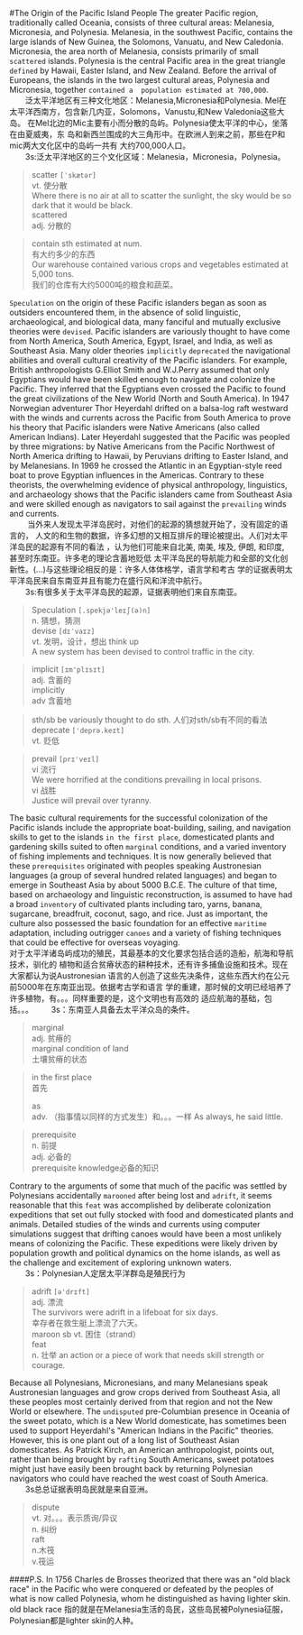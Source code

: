 #The Origin of the Pacific Island People
The greater Pacific region, traditionally called Oceania, consists 
of three cultural areas: Melanesia, Micronesia, and Polynesia. 
Melanesia, in the southwest Pacific, contains the large islands of 
New Guinea, the Solomons, Vanuatu, and New Caledonia. Micronesia, 
the area north of Melanesia, consists primarily of small `scattered` 
islands. Polynesia is the central Pacific area in the great 
triangle `defined` by Hawaii, Easter Island, and New Zealand. 
Before the arrival of Europeans, the islands in the two largest 
cultural areas, Polynesia and Micronesia, together `contained a 
population estimated at 700,000`.  
&emsp;&emsp;泛太平洋地区有三种文化地区：Melanesia,Micronesia和Polynesia. 
Mel在太平洋西南方，包含新几内亚，Solomons，Vanustu,和New Valedonia这些大岛。
在Mel北边的Mic主要有小而分散的岛屿。Polynesia使太平洋的中心，坐落在由夏威夷，东
岛和新西兰围成的大三角形中。在欧洲人到来之前，那些在P和mic两大文化区中的岛屿一共有
大约700,000人口。  
&emsp;&emsp;3s:泛太平洋地区的三个文化区域：Melanesia，Micronesia，Polynesia。

> scatter `[ˈskætər]`  
> vt. 使分散  
> Where there is no air at all to scatter the sunlight, the sky would 
> be so dark that it would be black.  
> scattered  
> adj. 分散的  

> contain sth estimated at num.  
> 有大约多少的东西  
> Our warehouse contained various crops and vegetables estimated at 
> 5,000 tons.  
> 我们的仓库有大约5000吨的粮食和蔬菜。  

`Speculation` on the origin of these Pacific islanders began as soon 
as outsiders encountered them, in the absence of solid linguistic, 
archaeological, and biological data, many fanciful and mutually 
exclusive theories were `devised`. Pacific islanders are variously 
thought to have come from North America, South America, Egypt, 
Israel, and India, as well as Southeast Asia. Many older theories 
`implicitly` `deprecated` the navigational abilities and overall 
cultural creativity of the Pacific islanders. For example, British 
anthropologists G.Elliot Smith and W.J.Perry assumed that only 
Egyptians would have been skilled enough to navigate and colonize 
the Pacific. They inferred that the Egyptians even crossed the 
Pacific to found the great civilizations of the New World (North and 
South America). In 1947 Norwegian adventurer Thor Heyerdahl drifted 
on a balsa-log raft westward with the winds and currents across the 
Pacific from South America to prove his theory that Pacific islanders 
were Native Americans (also called American Indians). Later Heyerdahl 
suggested that the Pacific was peopled by three migrations: by Native 
Americans from the Pacific Northwest of North America drifting to 
Hawaii, by Peruvians drifting to Easter Island, and by Melanesians. 
In 1969 he crossed the Atlantic in an Egyptian-style reed boat to 
prove Egyptian influences in the Americas. Contrary to these 
theorists, the overwhelming evidence of physical anthropology, 
linguistics, and archaeology shows that the Pacific islanders came 
from Southeast Asia and were skilled enough as navigators to sail 
against the `prevailing` winds and currents.  
&emsp;&emsp; 当外来人发现太平洋岛民时，对他们的起源的猜想就开始了，没有固定的语言的，
人文的和生物的数据，许多幻想的又相互排斥的理论被提出。人们对太平洋岛民的起源有不同的看法
，认为他们可能来自北美, 南美, 埃及, 伊朗, 和印度, 甚至时东南亚。许多老的理论含蓄地贬低
太平洋岛民的导航能力和全部的文化创新性。(...)与这些理论相反的是：许多人体体格学，语言学和考古
学的证据表明太平洋岛民来自东南亚并且有能力在盛行风和洋流中航行。  
&emsp;&emsp;3s:有很多关于太平洋岛民的起源，证据表明他们来自东南亚。
> Speculation `[.spekjə'leɪʃ(ə)n]`  
> n. 猜想，猜测  
> devise `[dɪˈvaɪz]`  
> vt. 发明，设计，想出 think up  
> A new system has been devised to control traffic in the city.  

> implicit `[ɪm'plɪsɪt]`  
> adj. 含蓄的  
> implicitly  
> adv 含蓄地  

> sth/sb be variously thought to do sth.
> 人们对sth/sb有不同的看法  
> deprecate `['deprə.keɪt]`  
> vt. 贬低  

> prevail `[prɪ'veɪl]`  
> vi 流行  
> We were horrified at the conditions prevailing in local prisons.  
> vi 战胜  
> Justice will prevail over tyranny.  

The basic cultural requirements for the successful colonization of 
the Pacific islands include the appropriate boat-building, sailing, 
and navigation skills to get to the islands `in the first place`, 
domesticated plants and gardening skills suited to often `marginal` 
conditions, and a varied inventory of fishing implements and 
techniques. It is now generally believed that these `prerequisites` 
originated with peoples speaking Austronesian languages (a group 
of several hundred related languages) and began to emerge in 
Southeast Asia by about 5000 B.C.E. The culture of that time, 
based on archaeology and linguistic reconstruction, is assumed to 
have had a broad `inventory` of cultivated plants including taro, 
yarns, banana, sugarcane, breadfruit, coconut, sago, and rice. 
Just as important, the culture also possessed the basic foundation 
for an effective `maritime` adaptation, including outrigger `canoes` 
and a variety of fishing techniques that could be effective for 
overseas voyaging.  
对于太平洋诸岛屿成功的殖民，其最基本的文化要求包括合适的造船，航海和导航技术，驯化的
植物和适合贫瘠状态的耕种技术，还有许多捕鱼设施和技术。现在大家都认为说Austronesian
语言的人创造了这些先决条件，这些东西大约在公元前5000年在东南亚出现。依据考古学和语言
学的重建，那时候的文明已经培养了许多植物，有。。。同样重要的是，这个文明也有高效的
适应航海的基础，包括。。。
&emsp;&emsp;3s：东南亚人具备去太平洋众岛的条件。
> marginal  
> adj. 贫瘠的  
> marginal condition of land  
> 土壤贫瘠的状态  

> in the first place  
> 首先
> 
> as  
> adv. （指事情以同样的方式发生）和。。。一样
>  As always, he said little.  

> prerequisite  
> n. 前提  
> adj. 必备的  
> prerequisite knowledge必备的知识  

Contrary to the arguments of some that much of the pacific was 
settled by Polynesians accidentally `marooned` after being lost and 
`adrift`, it seems reasonable that this `feat` was accomplished by 
deliberate colonization expeditions that set out fully stocked 
with food and domesticated plants and animals. Detailed studies of 
the winds and currents using computer simulations suggest that 
drifting canoes would have been a most unlikely means of colonizing the Pacific. These expeditions were likely driven by population growth and 
political dynamics on the home islands, as well as the challenge 
and excitement of exploring unknown waters.  
&emsp;&emsp;3s：Polynesian人定居太平洋群岛是殖民行为
> adrift `[ə'drɪft]`  
> adj. 漂流  
> The survivors were adrift in a lifeboat for six days.  
> 幸存者在救生艇上漂流了六天。  
> maroon sb 
> vt. 困住（strand）  
> feat  
> n. 壮举 an action or a piece of work that needs skill strength or 
> courage.  


Because all Polynesians, Micronesians, and many Melanesians speak 
Austronesian languages and grow crops derived from Southeast Asia, 
all these peoples most certainly derived from that region and not 
the New World or elsewhere. The `undisputed` pre-Columbian presence 
in Oceania of the sweet potato, which is a New World domesticate, 
has sometimes been used to support Heyerdahl's "American Indians in 
the Pacific" theories. However, this is one plant out of a long 
list of Southeast Asian domesticates. As Patrick Kirch, an American 
anthropologist, points out, rather than being brought by `rafting` 
South Americans, sweet potatoes might just have easily been brought 
back by returning Polynesian navigators who could have reached the 
west coast of South America.  
&emsp;&emsp;3s总总证据表明岛民就是来自亚洲。
> dispute  
> vt. 对。。。表示质询/异议  
> n. 纠纷  
> raft  
> n.木筏  
> v.筏运  

####P.S.
In 1756 Charles de Brosses theorized that there was an "old black 
race" in the Pacific who were conquered or defeated by the peoples 
of what is now called Polynesia, whom he distinguished as having 
lighter skin.  
old black race 指的就是在Melanesia生活的岛民，这些岛民被Polynesia征服，
Polynesian都是lighter skin的人种。  
